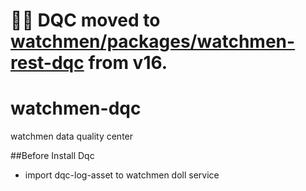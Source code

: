 # 🏂🏼 **DQC moved to [watchmen/packages/watchmen-rest-dqc](https://github.com/Indexical-Metrics-Measure-Advisory/watchmen/tree/main/packages/watchmen-rest-dqc) from v16.**

# watchmen-dqc
watchmen data quality center


##Before Install Dqc
- import dqc-log-asset to watchmen doll service 
